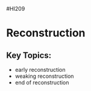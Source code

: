 #HI209 

# Reconstruction

## Key Topics:
- early reconstruction
- weaking reconstruction
- end of reconstruction

